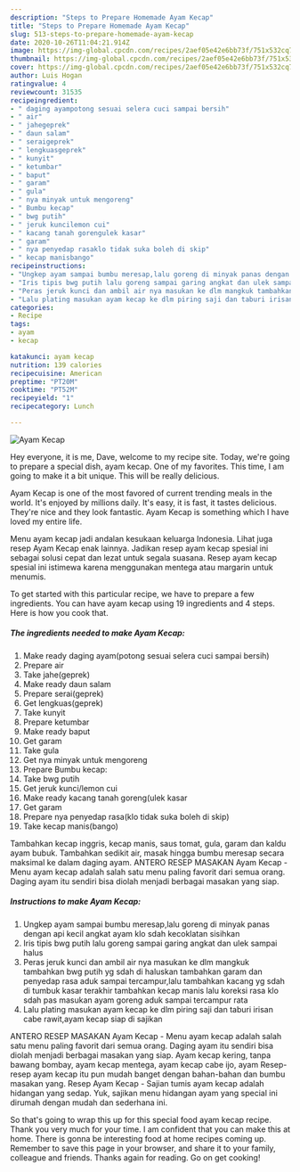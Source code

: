 ```yaml
---
description: "Steps to Prepare Homemade Ayam Kecap"
title: "Steps to Prepare Homemade Ayam Kecap"
slug: 513-steps-to-prepare-homemade-ayam-kecap
date: 2020-10-26T11:04:21.914Z
image: https://img-global.cpcdn.com/recipes/2aef05e42e6bb73f/751x532cq70/ayam-kecap-foto-resep-utama.jpg
thumbnail: https://img-global.cpcdn.com/recipes/2aef05e42e6bb73f/751x532cq70/ayam-kecap-foto-resep-utama.jpg
cover: https://img-global.cpcdn.com/recipes/2aef05e42e6bb73f/751x532cq70/ayam-kecap-foto-resep-utama.jpg
author: Luis Hogan
ratingvalue: 4
reviewcount: 31535
recipeingredient:
- " daging ayampotong sesuai selera cuci sampai bersih"
- " air"
- " jahegeprek"
- " daun salam"
- " seraigeprek"
- " lengkuasgeprek"
- " kunyit"
- " ketumbar"
- " baput"
- " garam"
- " gula"
- " nya minyak untuk mengoreng"
- " Bumbu kecap"
- " bwg putih"
- " jeruk kuncilemon cui"
- " kacang tanah gorengulek kasar"
- " garam"
- " nya penyedap rasaklo tidak suka boleh di skip"
- " kecap manisbango"
recipeinstructions:
- "Ungkep ayam sampai bumbu meresap,lalu goreng di minyak panas dengan api kecil angkat ayam klo sdah kecoklatan sisihkan"
- "Iris tipis bwg putih lalu goreng sampai garing angkat dan ulek sampai halus"
- "Peras jeruk kunci dan ambil air nya masukan ke dlm mangkuk tambahkan bwg putih yg sdah di haluskan tambahkan garam dan penyedap rasa aduk sampai tercampur,lalu tambahkan kacang yg sdah di tumbuk kasar terakhir tambahkan kecap manis lalu koreksi rasa klo sdah pas masukan ayam goreng aduk sampai tercampur rata"
- "Lalu plating masukan ayam kecap ke dlm piring saji dan taburi irisan cabe rawit,ayam kecap siap di sajikan"
categories:
- Recipe
tags:
- ayam
- kecap

katakunci: ayam kecap 
nutrition: 139 calories
recipecuisine: American
preptime: "PT20M"
cooktime: "PT52M"
recipeyield: "1"
recipecategory: Lunch

---
```



![Ayam Kecap](https://img-global.cpcdn.com/recipes/2aef05e42e6bb73f/751x532cq70/ayam-kecap-foto-resep-utama.jpg)

Hey everyone, it is me, Dave, welcome to my recipe site. Today, we're going to prepare a special dish, ayam kecap. One of my favorites. This time, I am going to make it a bit unique. This will be really delicious.

Ayam Kecap is one of the most favored of current trending meals in the world. It's enjoyed by millions daily. It's easy, it is fast, it tastes delicious. They're nice and they look fantastic. Ayam Kecap is something which I have loved my entire life.

Menu ayam kecap jadi andalan kesukaan keluarga Indonesia. Lihat juga resep Ayam Kecap enak lainnya. Jadikan resep ayam kecap spesial ini sebagai solusi cepat dan lezat untuk segala suasana. Resep ayam kecap spesial ini istimewa karena menggunakan mentega atau margarin untuk menumis.


To get started with this particular recipe, we have to prepare a few ingredients. You can have ayam kecap using 19 ingredients and 4 steps. Here is how you cook that.

<!--inarticleads1-->

##### The ingredients needed to make Ayam Kecap:

1. Make ready  daging ayam(potong sesuai selera cuci sampai bersih)
1. Prepare  air
1. Take  jahe(geprek)
1. Make ready  daun salam
1. Prepare  serai(geprek)
1. Get  lengkuas(geprek)
1. Take  kunyit
1. Prepare  ketumbar
1. Make ready  baput
1. Get  garam
1. Take  gula
1. Get  nya minyak untuk mengoreng
1. Prepare  Bumbu kecap:
1. Take  bwg putih
1. Get  jeruk kunci/lemon cui
1. Make ready  kacang tanah goreng(ulek kasar
1. Get  garam
1. Prepare  nya penyedap rasa(klo tidak suka boleh di skip)
1. Take  kecap manis(bango)


Tambahkan kecap inggris, kecap manis, saus tomat, gula, garam dan kaldu ayam bubuk. Tambahkan sedikit air, masak hingga bumbu meresap secara maksimal ke dalam daging ayam. ANTERO RESEP MASAKAN Ayam Kecap - Menu ayam kecap adalah salah satu menu paling favorit dari semua orang. Daging ayam itu sendiri bisa diolah menjadi berbagai masakan yang siap. 

<!--inarticleads2-->

##### Instructions to make Ayam Kecap:

1. Ungkep ayam sampai bumbu meresap,lalu goreng di minyak panas dengan api kecil angkat ayam klo sdah kecoklatan sisihkan
1. Iris tipis bwg putih lalu goreng sampai garing angkat dan ulek sampai halus
1. Peras jeruk kunci dan ambil air nya masukan ke dlm mangkuk tambahkan bwg putih yg sdah di haluskan tambahkan garam dan penyedap rasa aduk sampai tercampur,lalu tambahkan kacang yg sdah di tumbuk kasar terakhir tambahkan kecap manis lalu koreksi rasa klo sdah pas masukan ayam goreng aduk sampai tercampur rata
1. Lalu plating masukan ayam kecap ke dlm piring saji dan taburi irisan cabe rawit,ayam kecap siap di sajikan


ANTERO RESEP MASAKAN Ayam Kecap - Menu ayam kecap adalah salah satu menu paling favorit dari semua orang. Daging ayam itu sendiri bisa diolah menjadi berbagai masakan yang siap. Ayam kecap kering, tanpa bawang bombay, ayam kecap mentega, ayam kecap cabe ijo, ayam Resep-resep ayam kecap itu pun mudah banget dengan bahan-bahan dan bumbu masakan yang. Resep Ayam Kecap - Sajian tumis ayam kecap adalah hidangan yang sedap. Yuk, sajikan menu hidangan ayam yang special ini dirumah dengan mudah dan sederhana ini. 

So that's going to wrap this up for this special food ayam kecap recipe. Thank you very much for your time. I am confident that you can make this at home. There is gonna be interesting food at home recipes coming up. Remember to save this page in your browser, and share it to your family, colleague and friends. Thanks again for reading. Go on get cooking!

